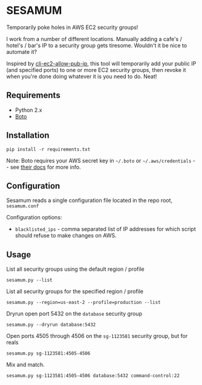 # SESAMUM

Temporarily poke holes in AWS EC2 security groups!

I work from a number of different locations. Manually adding a cafe's / hotel's / bar's IP to a security group gets tiresome. Wouldn't it be nice to automate it?

Inspired by [cli-ec2-allow-pub-ip](https://github.com/jgraglia/cli-ec2-allow-pub-ip), this tool will temporarily add your public IP (and specified ports) to one or more EC2 security groups, then revoke it when you're done doing whatever it is you need to do. Neat!

## Requirements

* Python 2.x
* [Boto](https://github.com/boto/boto)

## Installation

	pip install -r requirements.txt

Note: Boto requires your AWS secret key in `~/.boto` or `~/.aws/credentials` -- see [their docs](http://docs.pythonboto.org/en/latest/boto_config_tut.html) for more info.

## Configuration
Sesamum reads a single configuration file located in the repo root, `sesamum.conf`

Configuration options:

* `blacklisted_ips` - comma separated list of IP addresses for which script should refuse to make changes on AWS.

## Usage

List all security groups using the default region / profile

	sesamum.py --list

List all security groups for the specified region / profile

	sesamum.py --region=us-east-2 --profile=production --list

Dryrun open port 5432 on the `database` security group

	sesamum.py --dryrun database:5432

Open ports 4505 through 4506 on the `sg-1123581` security group, but for reals

	sesamum.py sg-1123581:4505-4506

Mix and match.

	sesamum.py sg-1123581:4505-4506 database:5432 command-control:22